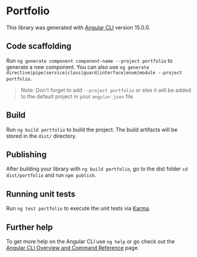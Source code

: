 # Portfolio

This library was generated with [Angular CLI](https://github.com/angular/angular-cli) version 15.0.0.

## Code scaffolding

Run `ng generate component component-name --project portfolio` to generate a new component. You can also use `ng generate directive|pipe|service|class|guard|interface|enum|module --project portfolio`.
> Note: Don't forget to add `--project portfolio` or else it will be added to the default project in your `angular.json` file. 

## Build

Run `ng build portfolio` to build the project. The build artifacts will be stored in the `dist/` directory.

## Publishing

After building your library with `ng build portfolio`, go to the dist folder `cd dist/portfolio` and run `npm publish`.

## Running unit tests

Run `ng test portfolio` to execute the unit tests via [Karma](https://karma-runner.github.io).

## Further help

To get more help on the Angular CLI use `ng help` or go check out the [Angular CLI Overview and Command Reference](https://angular.io/cli) page.
